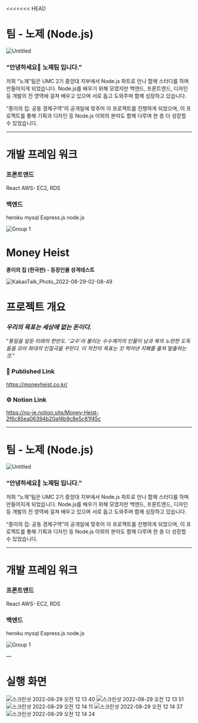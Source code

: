<<<<<<< HEAD

# 팀 - 노제 (Node.js)

![Untitled](https://user-images.githubusercontent.com/62539910/187086245-196fccc6-cc99-4f49-a5e5-d3121f5f6472.png)

### “안녕하세요👋 노제팀 입니다.”

<aside>
저희 “노제”팀은 UMC 2기 중앙대 지부에서 Node.js 파트로 만나 함께 스터디를 하며 만들어지게 되었습니다.
Node.js를 배우기 위해 모였지만 백엔드, 프론트엔드, 디자인 등 개발의 전 영역에 걸쳐 배우고 있으며 서로 돕고 도와주며 함께 성장하고 있습니다.

“종이의 집: 공동 경제구역”의 공개일에 맞추어 이 프로젝트를 진행하게 되었으며, 이 프로젝트를 통해 기획과 디자인 등 Node.js 이외의 분야도 함께 다루며 한 층 더 성장할 수 있었습니다.

</aside>

---

# 개발 프레임 워크

### 프론트엔드

React
AWS- EC2, RDS

### 백엔드

heroku
mysql
Express.js
node.js

![Group 1](https://user-images.githubusercontent.com/62539910/187086343-d4396af9-efbc-4648-b3bd-b7ba3f3e79cf.png)

# Money Heist

**종이의 집 (한국판) - 등장인물 성격테스트**

![KakaoTalk_Photo_2022-08-29-02-08-49](https://user-images.githubusercontent.com/62539910/187086089-47eed83b-8685-437e-80ba-e2dbf524be0e.png)

# 프로젝트 개요

### **_우리의 목표는 세상에 없는 돈이다._**

“_통일을 앞둔 미래의 한반도. '교수'라 불리는 수수께끼의 인물이 남과 북의 노련한 도둑들을 모아 희대의 인질극을 꾸민다. 이 작전의 목표는 갓 찍어낸 지폐를 훔쳐 탈출하는 것.”_

### 📢 Published Link

https://moneyheist.co.kr/

### ⚙️ Notion Link

https://no-je.notion.site/Money-Heist-2f6c85ea06394b20af4b9c8e5c61f45c

---

# 팀 - 노제 (Node.js)

![Untitled](https://user-images.githubusercontent.com/62539910/187086245-196fccc6-cc99-4f49-a5e5-d3121f5f6472.png)

### “안녕하세요👋 노제팀 입니다.”

<aside>
저희 “노제”팀은 UMC 2기 중앙대 지부에서 Node.js 파트로 만나 함께 스터디를 하며 만들어지게 되었습니다.
Node.js를 배우기 위해 모였지만 백엔드, 프론트엔드, 디자인 등 개발의 전 영역에 걸쳐 배우고 있으며 서로 돕고 도와주며 함께 성장하고 있습니다.

“종이의 집: 공동 경제구역”의 공개일에 맞추어 이 프로젝트를 진행하게 되었으며, 이 프로젝트를 통해 기획과 디자인 등 Node.js 이외의 분야도 함께 다루며 한 층 더 성장할 수 있었습니다.

</aside>

---

# 개발 프레임 워크

### 프론트엔드

React
AWS- EC2, RDS

### 백엔드

heroku
mysql
Express.js
node.js

![Group 1](https://user-images.githubusercontent.com/62539910/187086343-d4396af9-efbc-4648-b3bd-b7ba3f3e79cf.png)

—

# 실행 화면

![스크린샷 2022-08-29 오전 12 13 40](https://user-images.githubusercontent.com/62539910/187086560-997399f6-0d79-497b-beef-8f9d85e2b9a7.png)
![스크린샷 2022-08-29 오전 12 13 51](https://user-images.githubusercontent.com/62539910/187086564-a6321e83-f22c-4b20-aeea-8cdf6bfeb756.png)
![스크린샷 2022-08-29 오전 12 14 11](https://user-images.githubusercontent.com/62539910/187086568-ddfc7573-f6f2-4d58-9e15-80e86de7069d.png)
![스크린샷 2022-08-29 오전 12 14 37](https://user-images.githubusercontent.com/62539910/187086571-4267c2c3-0787-40b9-a54f-c9f89dd06b6f.png)
![스크린샷 2022-08-29 오전 12 14 24](https://user-images.githubusercontent.com/62539910/187086573-b9265939-0ada-4d37-b4cf-8a41a587a0e3.png)
